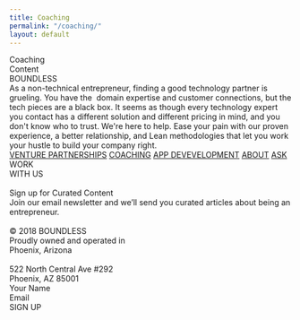 ```yaml
---
title: Coaching
permalink: "/coaching/"
layout: default
---
```


<div class="coaching">
<div style="position:relative; margin:auto;">
<div class="rectangle"></div>
<div class="coachingcontent">Coaching<br />Content</div>
<div class="boundless">BOUNDLESS</div>
<div class="asanontechnicale">
As a non-technical entrepreneur, finding a good technology partner is
grueling. You have the  domain expertise and customer connections, but the
tech pieces are a black box. It seems as though every technology expert
you contact has a different solution and different pricing in mind, and
you don't know who to trust. We're here to help. Ease your pain with our
proven experience, a better relationship, and Lean methodologies that let
you work your hustle to build your company right.
</div>
<div class="venturepartnerships">
<a href="/venture-partners">VENTURE PARTNERSHIPS</a>
<a href="coaching">COACHING</a>
<a href="appdevelopment">APP DEVEVELOPMENT</a>
<a href="home.html#wevebeenbuilding">ABOUT</a>
<a href="home.html#askboundlesscopy">ASK</a>
</div>
<div class="rectanglecopy3"></div>
<div class="workwithus">WORK<br />WITH US</div>
<img
anima-src="./img/venture-partnerships-line-copy-6.png"
class="linecopy5"
src="data:image/gif;base64,R0lGODlhAQABAIAAAP///wAAACH5BAEAAAAALAAAAAABAAEAAAICRAEAOw=="
/>
<img
anima-src="./img/coaching-line-copy-7@2x.png"
class="linecopy7"
src="data:image/gif;base64,R0lGODlhAQABAIAAAP///wAAACH5BAEAAAAALAAAAAABAAEAAAICRAEAOw=="
/>
<div class="signupforcuratedcopy">Sign up for Curated Content</div>
<div class="joinouremailnewslcopy">
Join our email newsletter and we’ll send you curated articles about being
an entrepreneur.
</div>
<img
anima-src="./img/coaching-rectangle-copy-7@2x.png"
class="rectanglecopy7" src="data:image/gif;base64,R0lGODlhAQABAIAAAP///wAAACH5BAEAAAAALAAAAAABAAEAAAICRAEAOw==" />
<img
  anima-src="./img/home-rectangle-copy-6.png"
  class="rectanglecopy8"
  src="data:image/gif;base64,R0lGODlhAQABAIAAAP///wAAACH5BAEAAAAALAAAAAABAAEAAAICRAEAOw=="
/>
<div class="a2512018boundlessprocopy2">
  © 2018 BOUNDLESS<br />Proudly owned and operated in<br />Phoenix,
  Arizona<br /><br />522 North Central Ave #292<br />Phoenix, AZ 85001
</div>
<div class="yournamecopy2">Your Name</div>
<div class="emailcopy2">Email</div>
<div class="rectanglecopy31"></div>
<div class="signup">SIGN UP</div>
</div>
</div>
